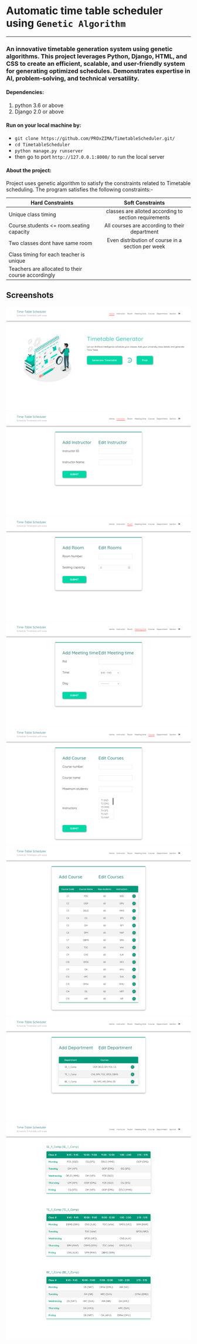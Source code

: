 # Automatic time table scheduler using `Genetic Algorithm`
----------------------------------------------------------------------------------------------------------------------------
### An innovative timetable generation system using genetic algorithms. This project leverages Python, Django, HTML, and CSS to create an efficient, scalable, and user-friendly system for generating optimized schedules. Demonstrates expertise in AI, problem-solving, and technical versatility.

#### Dependencies:
 1. python 3.6 or above
 2. Django 2.0 or above

#### Run on your local machine by:
* `git clone https://github.com/PROxZIMA/TimetableScheduler.git/`
* `cd TimetableScheduler`
* `python manage.py runserver`
* then go to port `http://127.0.0.1:8000/` to run the local server

#### About the project:
Project uses genetic algorithm to satisfy the constraints related to Timetable scheduling. The program satisfies the following constraints:-

| Hard Constraints                                  | Soft Constraints                                     |
| --------------------------------------------------|:----------------------------------------------------:|
| Unique class timing                               | classes are alloted according to section requirements|
| Course.students <= room.seating capacity          | All courses are according to their department        |
| Two classes dont have same room                   | Even distribution of course in a section per week    |
| Class timing for each teacher is unique           |
| Teachers are allocated to their course accordingly|

## Screenshots

[![1](./assets/img/1.png)](#)
[![2](./assets/img/2.png)](#)
[![3](./assets/img/3.png)](#)
[![4](./assets/img/4.png)](#)
[![5](./assets/img/5.png)](#)
[![6](./assets/img/6.png)](#)
[![7](./assets/img/7.png)](#)
[![8](./assets/img/8.png)](#)

